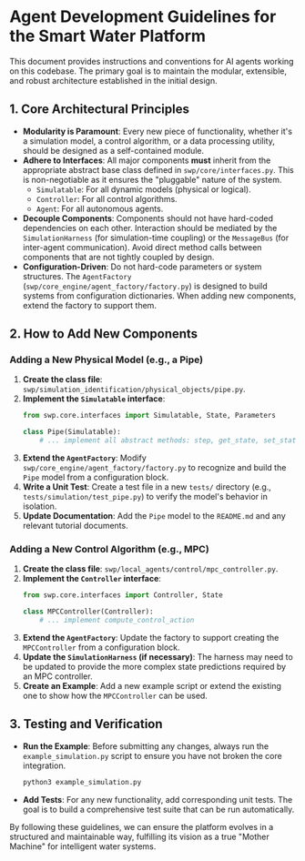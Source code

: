 # Agent Development Guidelines for the Smart Water Platform

This document provides instructions and conventions for AI agents working on this codebase. The primary goal is to maintain the modular, extensible, and robust architecture established in the initial design.

## 1. Core Architectural Principles

- **Modularity is Paramount**: Every new piece of functionality, whether it's a simulation model, a control algorithm, or a data processing utility, should be designed as a self-contained module.
- **Adhere to Interfaces**: All major components **must** inherit from the appropriate abstract base class defined in `swp/core/interfaces.py`. This is non-negotiable as it ensures the "pluggable" nature of the system.
  - `Simulatable`: For all dynamic models (physical or logical).
  - `Controller`: For all control algorithms.
  - `Agent`: For all autonomous agents.
- **Decouple Components**: Components should not have hard-coded dependencies on each other. Interaction should be mediated by the `SimulationHarness` (for simulation-time coupling) or the `MessageBus` (for inter-agent communication). Avoid direct method calls between components that are not tightly coupled by design.
- **Configuration-Driven**: Do not hard-code parameters or system structures. The `AgentFactory` (`swp/core_engine/agent_factory/factory.py`) is designed to build systems from configuration dictionaries. When adding new components, extend the factory to support them.

## 2. How to Add New Components

### Adding a New Physical Model (e.g., a Pipe)

1.  **Create the class file**: `swp/simulation_identification/physical_objects/pipe.py`.
2.  **Implement the `Simulatable` interface**:
    ```python
    from swp.core.interfaces import Simulatable, State, Parameters

    class Pipe(Simulatable):
        # ... implement all abstract methods: step, get_state, set_state, get_parameters
    ```
3.  **Extend the `AgentFactory`**: Modify `swp/core_engine/agent_factory/factory.py` to recognize and build the `Pipe` model from a configuration block.
4.  **Write a Unit Test**: Create a test file in a new `tests/` directory (e.g., `tests/simulation/test_pipe.py`) to verify the model's behavior in isolation.
5.  **Update Documentation**: Add the `Pipe` model to the `README.md` and any relevant tutorial documents.

### Adding a New Control Algorithm (e.g., MPC)

1.  **Create the class file**: `swp/local_agents/control/mpc_controller.py`.
2.  **Implement the `Controller` interface**:
    ```python
    from swp.core.interfaces import Controller, State

    class MPCController(Controller):
        # ... implement compute_control_action
    ```
3.  **Extend the `AgentFactory`**: Update the factory to support creating the `MPCController` from a configuration block.
4.  **Update the `SimulationHarness` (if necessary)**: The harness may need to be updated to provide the more complex state predictions required by an MPC controller.
5.  **Create an Example**: Add a new example script or extend the existing one to show how the `MPCController` can be used.

## 3. Testing and Verification

- **Run the Example**: Before submitting any changes, always run the `example_simulation.py` script to ensure you have not broken the core integration.
  ```bash
  python3 example_simulation.py
  ```
- **Add Tests**: For any new functionality, add corresponding unit tests. The goal is to build a comprehensive test suite that can be run automatically.

By following these guidelines, we can ensure the platform evolves in a structured and maintainable way, fulfilling its vision as a true "Mother Machine" for intelligent water systems.
